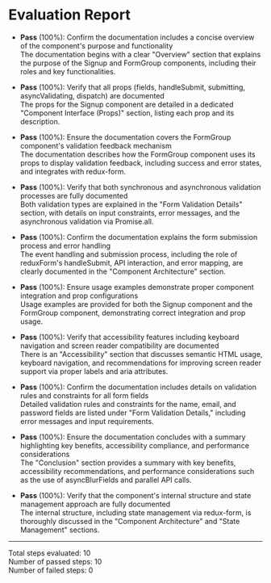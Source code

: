 # Evaluation Report

- **Pass** (100%): Confirm the documentation includes a concise overview of the component's purpose and functionality  
  The documentation begins with a clear "Overview" section that explains the purpose of the Signup and FormGroup components, including their roles and key functionalities.

- **Pass** (100%): Verify that all props (fields, handleSubmit, submitting, asyncValidating, dispatch) are documented  
  The props for the Signup component are detailed in a dedicated "Component Interface (Props)" section, listing each prop and its description.

- **Pass** (100%): Ensure the documentation covers the FormGroup component's validation feedback mechanism  
  The documentation describes how the FormGroup component uses its props to display validation feedback, including success and error states, and integrates with redux-form.

- **Pass** (100%): Verify that both synchronous and asynchronous validation processes are fully documented  
  Both validation types are explained in the "Form Validation Details" section, with details on input constraints, error messages, and the asynchronous validation via Promise.all.

- **Pass** (100%): Confirm the documentation explains the form submission process and error handling  
  The event handling and submission process, including the role of reduxForm's handleSubmit, API interaction, and error mapping, are clearly documented in the "Component Architecture" section.

- **Pass** (100%): Ensure usage examples demonstrate proper component integration and prop configurations  
  Usage examples are provided for both the Signup component and the FormGroup component, demonstrating correct integration and prop usage.

- **Pass** (100%): Verify that accessibility features including keyboard navigation and screen reader compatibility are documented  
  There is an "Accessibility" section that discusses semantic HTML usage, keyboard navigation, and recommendations for improving screen reader support via proper labels and aria attributes.

- **Pass** (100%): Confirm the documentation includes details on validation rules and constraints for all form fields  
  Detailed validation rules and constraints for the name, email, and password fields are listed under "Form Validation Details," including error messages and input requirements.

- **Pass** (100%): Ensure the documentation concludes with a summary highlighting key benefits, accessibility compliance, and performance considerations  
  The "Conclusion" section provides a summary with key benefits, accessibility recommendations, and performance considerations such as the use of asyncBlurFields and parallel API calls.

- **Pass** (100%): Verify that the component's internal structure and state management approach are fully documented  
  The internal structure, including state management via redux-form, is thoroughly discussed in the "Component Architecture" and "State Management" sections.

---

Total steps evaluated: 10  
Number of passed steps: 10  
Number of failed steps: 0